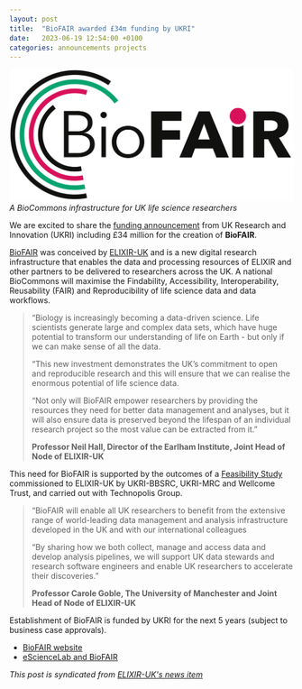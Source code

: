 ```yaml
---
layout: post
title:  "BioFAIR awarded £34m funding by UKRI"
date:   2023-06-19 12:54:00 +0100
categories: announcements projects
---
```


![BioFAIR](/images/logo/biofair.png)
_A BioCommons infrastructure for UK life science researchers_

We are excited to share the [funding announcement](https://www.ukri.org/news/ukri-invests-72-million-upgrading-uk-research-infrastructure/) from UK Research and Innovation (UKRI) including £34 million for the creation of **BioFAIR**. 


[BioFAIR](https://biofair.uk/) was conceived by [ELIXIR-UK](https://elixiruknode.org/) and is a new digital research infrastructure that enables the data and processing resources of ELIXIR and other partners to be delivered to researchers across the UK. A national BioCommons will maximise the Findability, Accessibility, Interoperability, Reusability (FAIR) and Reproducibility of life science data and data workflows.



> “Biology is increasingly becoming a data-driven science. Life scientists generate large and complex data sets, which have huge potential to transform our understanding of life on Earth - but only if we can make sense of all the data. 
> 
> “This new investment demonstrates the UK’s commitment to open and reproducible research and this will ensure that we can realise the enormous potential of life science data.
> 
> “Not only will BioFAIR empower researchers by providing the resources they need for better data management and analyses, but it will also ensure data is preserved beyond the lifespan of an individual research project so the most value can be extracted from it.”
> 
> **Professor Neil Hall, Director of the Earlham Institute, Joint Head of Node of ELIXIR-UK**

This need for BioFAIR is supported by the outcomes of a [Feasibility Study](https://doi.org/10.5281/zenodo.7924339) commissioned to ELIXIR-UK by UKRI-BBSRC, UKRI-MRC and Wellcome Trust, and carried out with Technopolis Group. 

> “BioFAIR will enable all UK researchers to benefit from the extensive range of world-leading data management and analysis infrastructure developed in the UK and with our international colleagues
> 
> “By sharing how we both collect, manage and access data and develop analysis pipelines, we will support UK data stewards and research software engineers and enable UK researchers to accelerate their discoveries.”
> 
> **Professor Carole Goble, The University of Manchester and Joint Head of Node of ELIXIR-UK**


Establishment of BioFAIR is funded by UKRI for the next 5 years (subject to business case approvals).

* [BioFAIR website](https://biofair.uk/)
* [eScienceLab and BioFAIR](/projects/biofair/)

_This post is syndicated from [ELIXIR-UK's news item](https://elixiruknode.org/news/2023/ukri-announce-34-million-in-funding-for-biofair/)_


